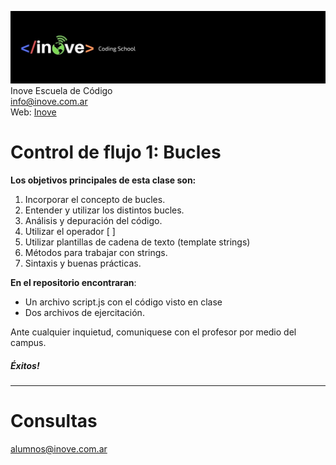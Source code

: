 ![Inove banner](img/inove.jpg)
Inove Escuela de Código\
info@inove.com.ar\
Web: [Inove](http://inove.com.ar)

# Control de flujo 1: Bucles
__Los objetivos principales de esta clase son:__

1. Incorporar el concepto de bucles.
2. Entender y utilizar los distintos bucles.
3. Análisis y depuración del código.
4. Utilizar el operador [ ]
5. Utilizar plantillas de cadena de texto (template strings)
6. Métodos para trabajar con strings.
7. Sintaxis y buenas prácticas.


__En el repositorio encontraran__:
* Un archivo script.js con el código visto en clase
* Dos archivos de ejercitación.

Ante cualquier inquietud, comuniquese con el profesor  por medio del campus.

##### Éxitos!

----------------------------
# Consultas
alumnos@inove.com.ar
